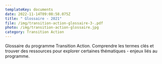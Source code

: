 ```yaml
---
templateKey: documents
date: 2022-11-14T09:08:58.075Z
title: " Glossaire - 2021"
file: /img/transition-action-glossaire-3-.pdf
photo: /img/transition-action-glossaire.jpg
category: Transition Action
---
```

Glossaire du programme Transition Action. Comprendre les termes clés et trouver des ressources pour explorer certaines thématiques - enjeux liés au programme.